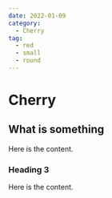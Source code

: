 ```yaml
---
date: 2022-01-09
category:
  - Cherry
tag:
  - red
  - small
  - round
---
```


# Cherry

## What is something

Here is the content.

### Heading 3

Here is the content.
